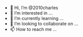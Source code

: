 - 👋 Hi, I’m @2010charles
- 👀 I’m interested in ...
- 🌱 I’m currently learning ...
- 💞️ I’m looking to collaborate on ...
- 📫 How to reach me ...

<!---
2010charles/2010charles is a ✨ special ✨ repository because its `README.md` (this file) appears on your GitHub profile.
You can click the Preview link to take a look at your changes.
--->
